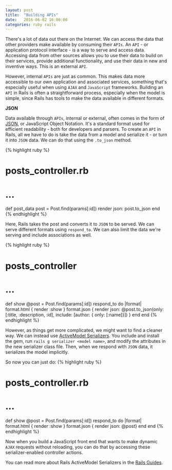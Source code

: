 ```yaml
---
layout: post
title:  "Building APIs"
date:   2016-06-02 16:00:00
categories: ruby rails
---
```


There's a lot of data out there on the Internet. We can access the data that other providers make available by consuming their `APIs`. An `API` - or application protocol interface - is a way to serve and access data. Accessing data from other sources allows you to use their data to build on their services, provide additional functionality, and use their data in new and inventive ways. This is an external `API`.

However, internal `APIs` are just as common. This makes data more accessible to our own application and associated services, something that's especially useful when using `AJAX` and `JavaScript` frameworks. Building an `API` in Rails is often a straightforward process, especially when the model is simple, since Rails has tools to make the data available in different formats.

**JSON**

Data available through `APIs`, internal or external, often comes in the form of [JSON][json], or JavaScript Object Notation. It's a standard format used for efficient readability - both for developers and parsers. To create an `API` in Rails, all we have to do is take the data from a model and serialize it - or turn it into `JSON` data. We can do that using the `.to_json` method.


{% highlight ruby %}
# posts_controller.rb
# ...
 def post_data
   post = Post.find(params[:id])
   render json: post.to_json
 end
{% endhighlight %}

Here, Rails takes the post and converts it to `JSON` to be served. We can serve different formats using `respond_to`. We can also limit the data we're serving and include associations as well.

{% highlight ruby %}
# posts_controller
# ...
 def show
   @post = Post.find(params[:id])
   respond_to do |format|
     format.html { render :show }
     format.json { render json: @post.to_json(only: [:title, :description, :id],
                             include: [author: { only: [:name]}]) }
   end
 end
{% endhighlight %}

However, as things get more complicated, we might want to find a cleaner way. We can instead use [ActiveModel Serializers][activemodel-serializers]. You include and install the gem, run `rails g serializer <model name>`, and modify the attributes in the new serializer class file. Then, when we respond with `JSON` data, it serializes the model implicitly.

So now you can just do:
{% highlight ruby %}
# posts_controller.rb
# ...
def show
   @post = Post.find(params[:id])
   respond_to do |format|
     format.html { render :show }
     format.json { render json: @post}
   end
 end
 {% endhighlight %}

Now when you build a JavaScript front end that wants to make dynamic `AJAX` requests without reloading, you can do that by accessing these serializer-enabled controller actions.

You can read more about Rails ActiveModel Serializers in the [Rails Guides][rails-guides].

[json]: https://en.wikipedia.org/wiki/JSON
[activemodel-serializers]: https://github.com/rails-api/active_model_serializers
[rails-guides]: http://guides.rubyonrails.org/active_model_basics.html#serialization
